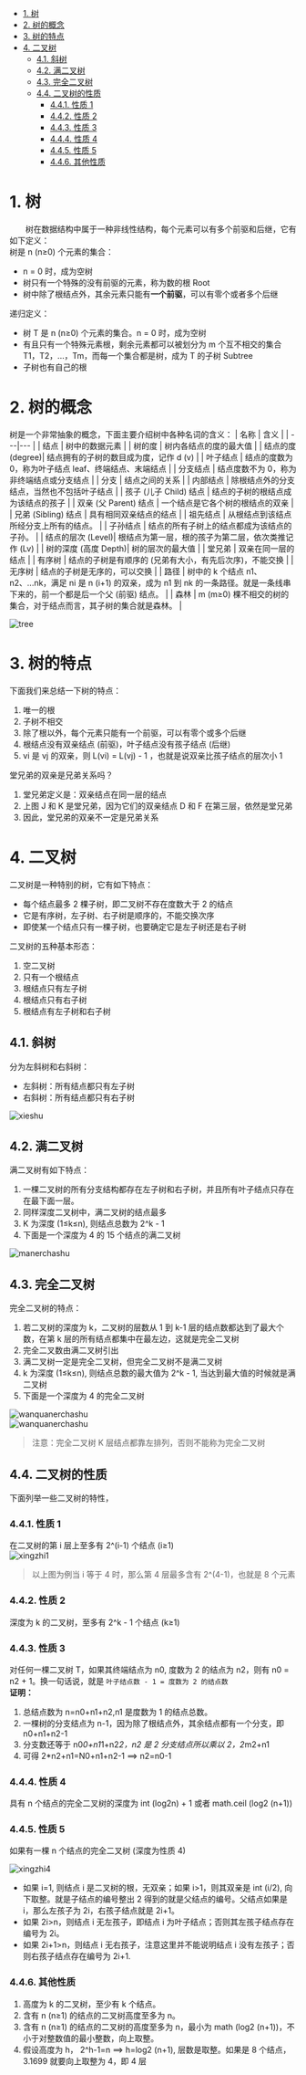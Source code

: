 
- [1. 树](#1-树)
- [2. 树的概念](#2-树的概念)
- [3. 树的特点](#3-树的特点)
- [4. 二叉树](#4-二叉树)
    - [4.1. 斜树](#41-斜树)
    - [4.2. 满二叉树](#42-满二叉树)
    - [4.3. 完全二叉树](#43-完全二叉树)
    - [4.4. 二叉树的性质](#44-二叉树的性质)
        - [4.4.1. 性质 1](#441-性质-1)
        - [4.4.2. 性质 2](#442-性质-2)
        - [4.4.3. 性质 3](#443-性质-3)
        - [4.4.4. 性质 4](#444-性质-4)
        - [4.4.5. 性质 5](#445-性质-5)
        - [4.4.6. 其他性质](#446-其他性质)

# 1. 树
&emsp;&emsp;树在数据结构中属于一种非线性结构，每个元素可以有多个前驱和后继，它有如下定义：  
树是 n (n≥0) 个元素的集合：  
- n = 0 时，成为空树
- 树只有一个特殊的没有前驱的元素，称为数的根 Root
- 树中除了根结点外，其余元素只能有**一个前驱**，可以有零个或者多个后继  

递归定义：
- 树 T 是 n (n≥0) 个元素的集合。n = 0 时，成为空树
- 有且只有一个特殊元素根，剩余元素都可以被划分为 m 个互不相交的集合 T1，T2，...，Tm，而每一个集合都是树，成为 T 的子树 Subtree
- 子树也有自己的根

# 2. 树的概念
树是一个非常抽象的概念，下面主要介绍树中各种名词的含义：
|  名称 | 含义  |
| ---|--- |
| 结点 | 树中的数据元素 |
| 树的度 | 树内各结点的度的最大值 |
| 结点的度 (degree)| 结点拥有的子树的数目成为度，记作 d (v) |
| 叶子结点 | 结点的度数为 0，称为叶子结点 leaf、终端结点、末端结点 |
| 分支结点 | 结点度数不为 0，称为非终端结点或分支结点 |
| 分支 | 结点之间的关系 |
| 内部结点 | 除根结点外的分支结点，当然也不包括叶子结点 |
| 孩子 (儿子 Child) 结点 | 结点的子树的根结点成为该结点的孩子 |
| 双亲 (父 Parent) 结点 | 一个结点是它各个树的根结点的双亲 |
| 兄弟 (Sibling) 结点 | 具有相同双亲结点的结点 |
| 祖先结点 | 从根结点到该结点所经分支上所有的结点。 |
| 子孙结点 | 结点的所有子树上的结点都成为该结点的子孙。 |
| 结点的层次 (Level)| 根结点为第一层，根的孩子为第二层，依次类推记作 (Lv) |
| 树的深度 (高度 Depth)| 树的层次的最大值 |
| 堂兄弟 | 双亲在同一层的结点 |
| 有序树 | 结点的子树是有顺序的 (兄弟有大小，有先后次序)，不能交换 |
| 无序树 | 结点的子树是无序的，可以交换 |
| 路径 | 树中的 k 个结点 n1、n2、...nk，满足 ni 是 n (i+1) 的双亲，成为 n1 到 nk 的一条路径。就是一条线串下来的，前一个都是后一个父 (前驱) 结点。 |
| 森林 | m (m≥0) 棵不相交的树的集合，对于结点而言，其子树的集合就是森林。 |

![tree](https://github.com/colinlee19860724/Study_Notebook/raw/master/Photo/tree.png)

# 3. 树的特点
下面我们来总结一下树的特点：
1. 唯一的根
2. 子树不相交
3. 除了根以外，每个元素只能有一个前驱，可以有零个或多个后继
4. 根结点没有双亲结点 (前驱)，叶子结点没有孩子结点 (后继)
5. vi 是 vj 的双亲，则 L(vi) = L(vj) - 1 ，也就是说双亲比孩子结点的层次小 1  

堂兄弟的双亲是兄弟关系吗？
1. 堂兄弟定义是：双亲结点在同一层的结点
2. 上图 J 和 K 是堂兄弟，因为它们的双亲结点 D 和 F 在第三层，依然是堂兄弟
3. 因此，堂兄弟的双亲不一定是兄弟关系

# 4. 二叉树
二叉树是一种特别的树，它有如下特点：
- 每个结点最多 2 棵子树，即二叉树不存在度数大于 2 的结点
- 它是有序树，左子树、右子树是顺序的，不能交换次序
- 即使某一个结点只有一棵子树，也要确定它是左子树还是右子树  

二叉树的五种基本形态：
1. 空二叉树
2. 只有一个根结点
3. 根结点只有左子树
4. 根结点只有右子树
5. 根结点有左子树和右子树

## 4.1. 斜树
分为左斜树和右斜树：
- 左斜树：所有结点都只有左子树
- 右斜树：所有结点都只有右子树  

![xieshu](https://github.com/colinlee19860724/Study_Notebook/raw/master/Photo/xieshu.png)

## 4.2. 满二叉树
满二叉树有如下特点：
1. 一棵二叉树的所有分支结构都存在左子树和右子树，并且所有叶子结点只存在在最下面一层。
2. 同样深度二叉树中，满二叉树的结点最多
3. K 为深度 (1≤k≤n), 则结点总数为 2^k - 1
4. 下面是一个深度为 4 的 15 个结点的满二叉树

![manerchashu](https://github.com/colinlee19860724/Study_Notebook/raw/master/Photo/manerchashu.png)

## 4.3. 完全二叉树
完全二叉树的特点：
1. 若二叉树的深度为 k，二叉树的层数从 1 到 k-1 层的结点数都达到了最大个数，在第 k 层的所有结点都集中在最左边，这就是完全二叉树
2. 完全二叉数由满二叉树引出
3. 满二叉树一定是完全二叉树，但完全二叉树不是满二叉树
4. k 为深度 (1≤k≤n), 则结点总数的最大值为 2^k - 1, 当达到最大值的时候就是满二叉树
5. 下面是一个深度为 4 的完全二叉树

![wanquanerchashu](https://github.com/colinlee19860724/Study_Notebook/raw/master/Photo/wanquanerchashu.png)  
![wanquanerchashu](https://github.com/colinlee19860724/Study_Notebook/raw/master/Photo/wanquanerchashu2.png)

> 注意：完全二叉树 K 层结点都靠左排列，否则不能称为完全二叉树  

## 4.4. 二叉树的性质
下面列举一些二叉树的特性，

### 4.4.1. 性质 1
在二叉树的第 i 层上至多有 2^(i-1) 个结点 (i≥1)  
![xingzhi1](https://github.com/colinlee19860724/Study_Notebook/raw/master/Photo/manerchashu.png)  

> 以上图为例当 i 等于 4 时，那么第 4 层最多含有 2^(4-1)，也就是 8 个元素  

### 4.4.2. 性质 2
深度为 k 的二叉树，至多有 2^k - 1 个结点 (k≥1)

### 4.4.3. 性质 3
对任何一棵二叉树 T，如果其终端结点为 n0, 度数为 2 的结点为 n2，则有 n0 = n2 + 1。换一句话说，就是 `叶子结点数 - 1 = 度数为 2 的结点数`  
**证明：**
1. 总结点数为 n=n0+n1+n2,n1 是度数为 1 的结点总数。
2. 一棵树的分支结点为 n-1，因为除了根结点外，其余结点都有一个分支，即 n0+n1+n2-1
3. 分支数还等于 n0*0+n1*1+n2*2，n2 是 2 分支结点所以乘以 2，2*m2+n1
4. 可得 2*n2+n1=N0+n1+n2-1 ==> n2=n0-1

### 4.4.4. 性质 4
具有 n 个结点的完全二叉树的深度为 int (log2n) + 1 或者 math.ceil (log2 (n+1))

### 4.4.5. 性质 5
如果有一棵 n 个结点的完全二叉树 (深度为性质 4)  

![xingzhi4](https://github.com/colinlee19860724/Study_Notebook/raw/master/Photo/xingzhi4.PNG)
- 如果 i=1, 则结点 i 是二叉树的根，无双亲；如果 i>1，则其双亲是 int (i/2), 向下取整。就是子结点的编号整出 2 得到的就是父结点的编号。父结点如果是 i，那么左孩子为 2i，右孩子结点就是 2i+1。
- 如果 2i>n，则结点 i 无左孩子，即结点 i 为叶子结点；否则其左孩子结点存在编号为 2i。
- 如果 2i+1>n，则结点 i 无右孩子，注意这里并不能说明结点 i 没有左孩子；否则右孩子结点存在编号为 2i+1.

### 4.4.6. 其他性质
1. 高度为 k 的二叉树，至少有 k 个结点。
2. 含有 n (n≥1) 的结点的二叉树高度至多为 n。
3. 含有 n (n≥1) 的结点的二叉树的高度至多为 n，最小为 math (log2 (n+1))，不小于对整数值的最小整数，向上取整。
4. 假设高度为 h， 2^h-1=n ==> h=log2 (n+1), 层数是取整。如果是 8 个结点，3.1699 就要向上取整为 4，即 4 层

